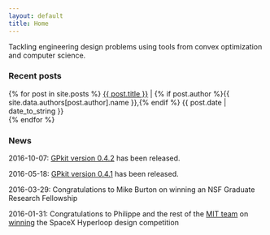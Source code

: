 ```yaml
---
layout: default
title: Home
---
```


Tackling engineering design problems using tools from convex optimization and computer science.

### Recent posts
<div class="posts">
  {% for post in site.posts %}
    <span>
      <a href="{{ post.url }}">{{ post.title }}</a>
      |
      {% if post.author %}{{ site.data.authors[post.author].name }},{% endif %}
      {{ post.date | date_to_string }}
      <br>
    </span>
  {% endfor %}
</div>

### News
<div class="news">
<p>
  2016-10-07:
  <a href = "https://github.com/hoburg/gpkit">GPkit version 0.4.2</a> has been released.  
<p>
<p>
  2016-05-18:
  <a href="https://github.com/hoburg/gpkit">GPkit version 0.4.1</a> has been released.
</p>
<p>
  2016-03-29:
  Congratulations to Mike Burton on winning an NSF Graduate Research Fellowship
</p>
<p>
  2016-01-31:
  Congratulations to Philippe and the rest of the 
  <a href="http://hyperloop.mit.edu/">MIT team</a>
  on
  <a href="http://www.wired.com/2016/02/mit-students-just-won-a-competition-to-design-a-hyperloop-pod/">winning</a>
  the SpaceX Hyperloop design competition
</p>
</div>
